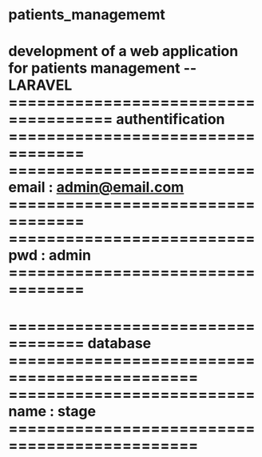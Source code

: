 # patients_managememt
development of a web application for patients management --LARAVEL
===================================== authentification ==================================
==========================   email : admin@email.com   ==================================
==========================   pwd : admin               ==================================
=========================================================================================

================================== database ==============================================
==========================   name : stage   ==============================================
==========================================================================================
